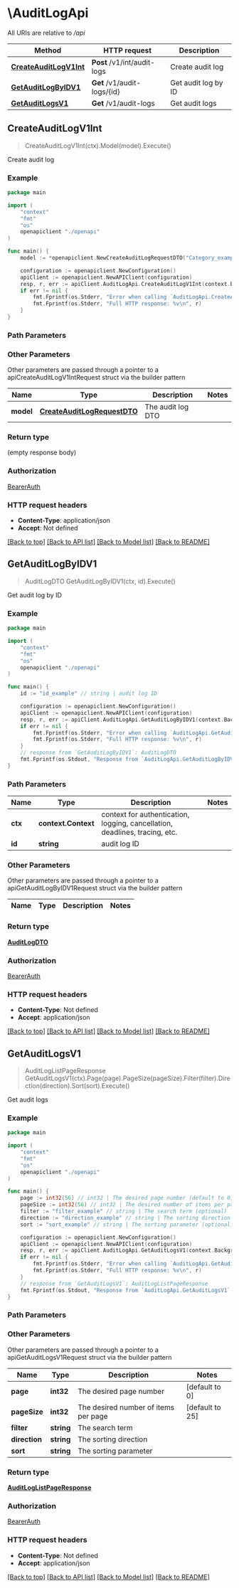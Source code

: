 # \AuditLogApi

All URIs are relative to */api*

Method | HTTP request | Description
------------- | ------------- | -------------
[**CreateAuditLogV1Int**](AuditLogApi.md#CreateAuditLogV1Int) | **Post** /v1/int/audit-logs | Create audit log
[**GetAuditLogByIDV1**](AuditLogApi.md#GetAuditLogByIDV1) | **Get** /v1/audit-logs/{id} | Get audit log by ID
[**GetAuditLogsV1**](AuditLogApi.md#GetAuditLogsV1) | **Get** /v1/audit-logs | Get audit logs



## CreateAuditLogV1Int

> CreateAuditLogV1Int(ctx).Model(model).Execute()

Create audit log



### Example

```go
package main

import (
    "context"
    "fmt"
    "os"
    openapiclient "./openapi"
)

func main() {
    model := *openapiclient.NewCreateAuditLogRequestDTO("Category_example", "ServiceCreated_example", "Subject_example") // CreateAuditLogRequestDTO | The audit log DTO

    configuration := openapiclient.NewConfiguration()
    apiClient := openapiclient.NewAPIClient(configuration)
    resp, r, err := apiClient.AuditLogApi.CreateAuditLogV1Int(context.Background()).Model(model).Execute()
    if err != nil {
        fmt.Fprintf(os.Stderr, "Error when calling `AuditLogApi.CreateAuditLogV1Int``: %v\n", err)
        fmt.Fprintf(os.Stderr, "Full HTTP response: %v\n", r)
    }
}
```

### Path Parameters



### Other Parameters

Other parameters are passed through a pointer to a apiCreateAuditLogV1IntRequest struct via the builder pattern


Name | Type | Description  | Notes
------------- | ------------- | ------------- | -------------
 **model** | [**CreateAuditLogRequestDTO**](CreateAuditLogRequestDTO.md) | The audit log DTO | 

### Return type

 (empty response body)

### Authorization

[BearerAuth](README.md#BearerAuth)

### HTTP request headers

- **Content-Type**: application/json
- **Accept**: Not defined

[[Back to top]](#) [[Back to API list]](README.md#documentation-for-api-endpoints)
[[Back to Model list]](README.md#documentation-for-models)
[[Back to README]](README.md)


## GetAuditLogByIDV1

> AuditLogDTO GetAuditLogByIDV1(ctx, id).Execute()

Get audit log by ID



### Example

```go
package main

import (
    "context"
    "fmt"
    "os"
    openapiclient "./openapi"
)

func main() {
    id := "id_example" // string | audit log ID

    configuration := openapiclient.NewConfiguration()
    apiClient := openapiclient.NewAPIClient(configuration)
    resp, r, err := apiClient.AuditLogApi.GetAuditLogByIDV1(context.Background(), id).Execute()
    if err != nil {
        fmt.Fprintf(os.Stderr, "Error when calling `AuditLogApi.GetAuditLogByIDV1``: %v\n", err)
        fmt.Fprintf(os.Stderr, "Full HTTP response: %v\n", r)
    }
    // response from `GetAuditLogByIDV1`: AuditLogDTO
    fmt.Fprintf(os.Stdout, "Response from `AuditLogApi.GetAuditLogByIDV1`: %v\n", resp)
}
```

### Path Parameters


Name | Type | Description  | Notes
------------- | ------------- | ------------- | -------------
**ctx** | **context.Context** | context for authentication, logging, cancellation, deadlines, tracing, etc.
**id** | **string** | audit log ID | 

### Other Parameters

Other parameters are passed through a pointer to a apiGetAuditLogByIDV1Request struct via the builder pattern


Name | Type | Description  | Notes
------------- | ------------- | ------------- | -------------


### Return type

[**AuditLogDTO**](AuditLogDTO.md)

### Authorization

[BearerAuth](README.md#BearerAuth)

### HTTP request headers

- **Content-Type**: Not defined
- **Accept**: application/json

[[Back to top]](#) [[Back to API list]](README.md#documentation-for-api-endpoints)
[[Back to Model list]](README.md#documentation-for-models)
[[Back to README]](README.md)


## GetAuditLogsV1

> AuditLogListPageResponse GetAuditLogsV1(ctx).Page(page).PageSize(pageSize).Filter(filter).Direction(direction).Sort(sort).Execute()

Get audit logs



### Example

```go
package main

import (
    "context"
    "fmt"
    "os"
    openapiclient "./openapi"
)

func main() {
    page := int32(56) // int32 | The desired page number (default to 0)
    pageSize := int32(56) // int32 | The desired number of items per page (default to 25)
    filter := "filter_example" // string | The search term (optional)
    direction := "direction_example" // string | The sorting direction (optional)
    sort := "sort_example" // string | The sorting parameter (optional)

    configuration := openapiclient.NewConfiguration()
    apiClient := openapiclient.NewAPIClient(configuration)
    resp, r, err := apiClient.AuditLogApi.GetAuditLogsV1(context.Background()).Page(page).PageSize(pageSize).Filter(filter).Direction(direction).Sort(sort).Execute()
    if err != nil {
        fmt.Fprintf(os.Stderr, "Error when calling `AuditLogApi.GetAuditLogsV1``: %v\n", err)
        fmt.Fprintf(os.Stderr, "Full HTTP response: %v\n", r)
    }
    // response from `GetAuditLogsV1`: AuditLogListPageResponse
    fmt.Fprintf(os.Stdout, "Response from `AuditLogApi.GetAuditLogsV1`: %v\n", resp)
}
```

### Path Parameters



### Other Parameters

Other parameters are passed through a pointer to a apiGetAuditLogsV1Request struct via the builder pattern


Name | Type | Description  | Notes
------------- | ------------- | ------------- | -------------
 **page** | **int32** | The desired page number | [default to 0]
 **pageSize** | **int32** | The desired number of items per page | [default to 25]
 **filter** | **string** | The search term | 
 **direction** | **string** | The sorting direction | 
 **sort** | **string** | The sorting parameter | 

### Return type

[**AuditLogListPageResponse**](AuditLogListPageResponse.md)

### Authorization

[BearerAuth](README.md#BearerAuth)

### HTTP request headers

- **Content-Type**: Not defined
- **Accept**: application/json

[[Back to top]](#) [[Back to API list]](README.md#documentation-for-api-endpoints)
[[Back to Model list]](README.md#documentation-for-models)
[[Back to README]](README.md)

